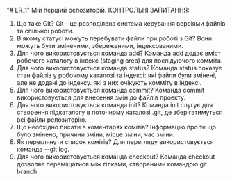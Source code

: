 "# LR_1" 
Мій перший репозиторій.
              КОНТРОЛЬНІ ЗАПИТАННЯ:
1. Що таке Git?
Git - це розподілена система керування версіями файлів та спільної роботи.
2. В якому статусі можуть перебувати файли при роботі з Git?
Вони можуть бути зміненими, збереженими, індексованими.
3. Для чого використовується команда add?
Команда add додає вміст робочого каталогу в індекс (staging area) для послідуючого комміта.
4. Для чого використовується команда status?
Команда status показує стан файлів у робочому каталозі та індексі: які файли були змінені, але не додані до індексу. які з них очікують комміту в індексі.
5. Для чого використовується команда commit?
Команда commit використовується для внесення змін до файлів проекту.
6. Для чого використовується команда init?
Команда init слугує для створення підкаталогу в поточному каталозі .git, де зберігатимуться всі файли репозиторію.
7. Що необхідно писати в коментарях комітів?
Інформацію про те що було змінено, причини зміни, місце зміни, час зміни.
8. Як переглянути список комітів?
Для перегляду використовується команда --git log.
9. Для чого використовується команда checkout?
Команда checkout дозволяє переміщатися між гілками, створеними командою git branch.
